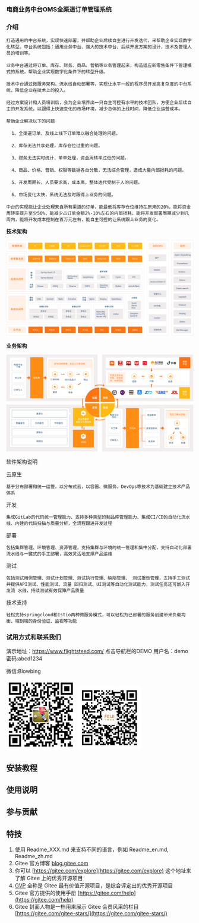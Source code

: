 ### 电商业务中台OMS全渠道订单管理系统

### 介绍
 
    打造通用的中台系统，实现快速部署，并帮助企业后续自主进行开发迭代，来帮助企业实现数字化转型。中台系统包括：通用业务中台、强大的技术中台、后续开发方案的设计，技术及管理人员的培训等。

    业务中台通过将订单、库存、财务、商品、营销等业务管理起来，构造适应新零售条件下管理模式的系统，帮助企业实现数字化条件下的转型升级。

    技术中台通过微服务架构，流水线自动部署等，实现让水平一般的程序员开发高复杂度的中台系统，降低企业在技术上的投入。

    经过方案设计和人员培训后，会为企业培养出一只自主可控有水平的技术团队，方便企业后续自主的开发系统，以跟得上快速变化的市场环境，减少总体的上线时间，降低企业运营成本。
   
    帮助企业解决以下的问题
   
      1、全渠道订单，及线上线下订单难以融合处理的问题。

      2、库存无法共享处理，库存仓位过重的问题。

      3、财务无法实时统计，单单处理，资金周转率过低的问题。

      4、商品、价格、营销、权限等数据各自分散，无法综合管理，造成大量内部损耗的问题。

      5、开发周期长，人员要求高，成本高，整体迭代受制于人的问题。

      6、市场变化太快，系统无法及时跟得上业务的问题。
    
    中台的实现能让企业处理来自所有渠道的订单，能最低将库存仓位维持在原来的20%，能将资金周转率提升至少50%，能减少占订单金额2%-10%左右的内部损耗，能将开发部署周期减少到几周内，能将开发成本控制在百万元左右，能自主可控的让系统跟上业务的变化。

   
 **技术架构** 

![输入图片说明](%E6%8A%80%E6%9C%AF%E6%9E%B6%E6%9E%84.png)
               
 **业务架构** 

![输入图片说明](%E4%B8%9A%E5%8A%A1%E6%9E%B6%E6%9E%84.png)


软件架构说明
 
云原生

    基于分布部署和统一运管，以分布式云，以容器、微服务、DevOps等技术为基础建立技术产品体系

开发
    
    集成GitLab的代码统一管理能力、支持多种类型的制品库管理能力、集成CI/CD的自动化流水线、内建的代码扫描与质量分析，全流程跟进开发过程
    
部署

    包括集群管理、环境管理、资源管理，支持集群与环境的统一管理和集中分配，支持自动化部署流水线与一键式的手工部署，高效灵活地支撑产品运维

测试
    
    包括测试用例管理、测试计划管理、测试执行管理、缺陷管理、 测试报告管理，支持手工测试并提供API测试、性能测试、流量 回归测试、UI测试等自动化测试能力，测试任务还可嵌入开发流 水线，持续测试有效保障产品质量

技术支持
    
    轻松支持springcloud和Istio两种微服务模式，可以轻松为已部署的服务创建带来负载均衡、端到端的身份验证、监视等功能


### 试用方式和联系我们 
   
演示地址：https://www.flightsteed.com/ 点击导航栏的DEMO 用户名：demo 密码:abcd1234
 
微信:Blowbing

![输入图片说明](we.png)  ![输入图片说明](gzh.png)


## 安装教程

## 使用说明

## 参与贡献

## 特技

1.  使用 Readme\_XXX.md 来支持不同的语言，例如 Readme\_en.md, Readme\_zh.md
2.  Gitee 官方博客 [blog.gitee.com](https://blog.gitee.com)
3.  你可以 [https://gitee.com/explore](https://gitee.com/explore) 这个地址来了解 Gitee 上的优秀开源项目
4.  [GVP](https://gitee.com/gvp) 全称是 Gitee 最有价值开源项目，是综合评定出的优秀开源项目
5.  Gitee 官方提供的使用手册 [https://gitee.com/help](https://gitee.com/help)
6.  Gitee 封面人物是一档用来展示 Gitee 会员风采的栏目 [https://gitee.com/gitee-stars/](https://gitee.com/gitee-stars/)
